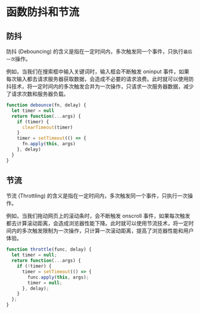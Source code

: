 # 函数防抖和节流

## 防抖

防抖 (Debouncing) 的含义是指在一定时间内，多次触发同一个事件，只执行`最后一次`操作。

例如，当我们在搜索框中输入关键词时，输入框会不断触发 oninput 事件，如果每次输入都去请求服务器获取数据，会造成不必要的请求浪费。此时就可以使用防抖技术，将一定时间内的多次触发合并为一次操作，只请求一次服务器数据，减少了请求次数和服务器负载。

```js
function debounce(fn, delay) {
  let timer = null
  return function(...args) {
    if (timer) {
      clearTimeout(timer)
    }
    timer = setTimeout(() => {
      fn.apply(this, args)
    }, delay)
  }
}
```

## 节流

节流 (Throttling) 的含义是指在一定时间内，多次触发同一个事件，只执行一次操作。

例如，当我们拖动网页上的滚动条时，会不断触发 onscroll 事件，如果每次触发都去计算滚动距离，会造成浏览器性能下降。此时就可以使用节流技术，将一定时间内的多次触发限制为一次操作，只计算一次滚动距离，提高了浏览器性能和用户体验。

```js
function throttle(func, delay) {
  let timer = null;
  return function(...args) {
    if (!timer) {
      timer = setTimeout(() => {
        func.apply(this, args);
        timer = null;
      }, delay);
    }
  };
}
```
